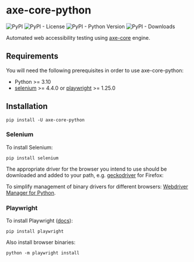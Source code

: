 # axe-core-python

![PyPI](https://img.shields.io/pypi/v/axe-core-python) 
![PyPI - License](https://img.shields.io/pypi/l/axe-core-python) 
![PyPI - Python Version](https://img.shields.io/pypi/pyversions/axe-core-python)
![PyPI - Downloads](https://img.shields.io/pypi/dm/axe-core-python) 


Automated web accessibility testing using [axe-core](https://github.com/dequelabs/axe-core) engine.

## Requirements

You will need the following prerequisites in order to use axe-core-python:

- Python >= 3.10
- [selenium](https://www.selenium.dev) >= 4.4.0 
or [playwright](https://github.com/microsoft/playwright-python) >= 1.25.0

## Installation

```console
pip install -U axe-core-python
```

### Selenium

To install Selenium:

```console
pip install selenium
```

The appropriate driver for the browser you intend to use should be 
downloaded and added to your path, 
e.g. [geckodriver](https://github.com/mozilla/geckodriver/releases) for Firefox:

To simplify management of binary drivers for different browsers: 
[Webdriver Manager for Python](https://github.com/SergeyPirogov/webdriver_manager).

### Playwright

To install Playwright ([docs](https://playwright.bootcss.com/python/docs/installation)):

```console
pip install playwright
```

Also install browser binaries:

```console
python -m playwright install
```
